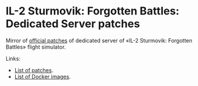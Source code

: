 # IL-2 Sturmovik: Forgotten Battles: Dedicated Server patches

Mirror of [official patches](http://forum.1cpublishing.eu/forumdisplay.php?f=202) of dedicated server of «IL-2 Sturmovik: Forgotten Battles» flight simulator.

Links:
* [List of patches](https://github.com/IL2HorusTeam/il2fb-ds-patches/releases).
* [List of Docker images](https://cloud.docker.com/u/il2horusteam/repository/docker/il2horusteam/il2ds/tags).
